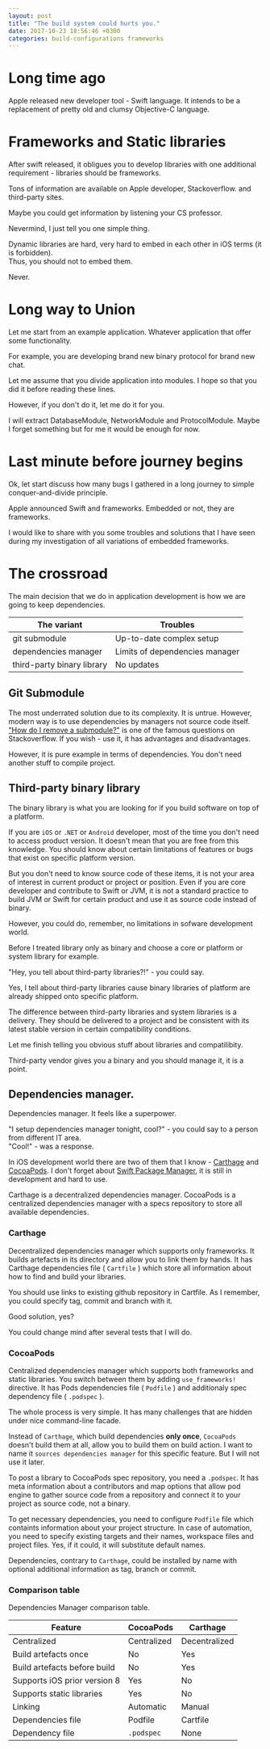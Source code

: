 ```yaml
---
layout: post
title: "The build system could hurts you."
date: 2017-10-23 18:56:46 +0300
categories: build-configurations frameworks
---
```



# Long time ago

Apple released new developer tool - Swift language. It intends to be a replacement of pretty old and clumsy Objective-C language.

# Frameworks and Static libraries

After swift released, it obligues you to develop libraries with one additional requirement - libraries should be frameworks.

Tons of information are available on Apple developer, Stackoverflow. and third-party sites.  

Maybe you could get information by listening your CS professor.

Nevermind, I just tell you one simple thing.

Dynamic libraries are hard, very hard to embed in each other in iOS terms (it is forbidden).  
Thus, you should not to embed them. 

Never.

# Long way to Union

Let me start from an example application. Whatever application that offer some functionality.

For example, you are developing brand new binary protocol for brand new chat.

Let me assume that you divide application into modules. I hope so that you did it before reading these lines.

However, if you don't do it, let me do it for you.

I will extract DatabaseModule, NetworkModule and ProtocolModule. Maybe I forget something but for me it would be enough for now.

# Last minute before journey begins

Ok, let start discuss how many bugs I gathered in a long journey to simple conquer-and-divide principle.

Apple announced Swift and frameworks. Embedded or not, they are frameworks.

I would like to share with you some troubles and solutions that I have seen during my investigation of all variations of embedded frameworks.

# The crossroad

The main decision that we do in application development is how we are going to keep dependencies.

| The variant | Troubles |
| --- | --- |
| git submodule | Up-to-date complex setup |
| dependencies manager | Limits of dependencies manager |
| third-party binary library | No updates |

## Git Submodule

The most underrated solution due to its complexity. It is untrue. However, modern way is to use dependencies by managers not source code itself. ["How do I remove a submodule?"](https://stackoverflow.com/questions/1260748/how-do-i-remove-a-submodule) is one of the famous questions on Stackoverflow. If you wish - use it, it has advantages and disadvantages.

However, it is pure example in terms of dependencies. You don't need another stuff to compile project.

## Third-party binary library

The binary library is what you are looking for if you build software on top of a platform.

If you are `iOS` or `.NET` or `Android` developer, most of the time you don't need to access product version. It doesn't mean that you are free from this knowledge. You should know about certain limitations of features or bugs that exist on specific platform version.

But you don't need to know source code of these items, it is not your area of interest in current product or project or position. Even if you are core developer and contribute to Swift or JVM, it is not a standard practice to build JVM or Swift for certain product and use it as source code instead of binary.

However, you could do, remember, no limitations in sofware development world.

Before I treated library only as binary and choose a core or platform or system library for example.

"Hey, you tell about third-party libraries?!" - you could say.

Yes, I tell about third-party libraries cause binary libraries of platform are already shipped onto specific platform.

The difference between third-party libraries and system libraries is a delivery. They should be delivered to a project and be consistent with its latest stable version in certain compatibility conditions.

Let me finish telling you obvious stuff about libraries and compatilibity.
 
Third-party vendor gives you a binary and you should manage it, it is a point.

## Dependencies manager.

Dependencies manager. It feels like a superpower.

"I setup dependencies manager tonight, cool?" - you could say to a person from different IT area.  
"Cool!" - was a response.

In iOS development world there are two of them that I know - [Carthage](https://github.com/Carthage/Carthage) and [CocoaPods](https://github.com/CocoaPods/CocoaPods). I don't forget about [Swift Package Manager](https://swift.org/package-manager/), it is still in development and hard to use.

Carthage is a decentralized dependencies manager. CocoaPods is a centralized dependencies manager with a specs repository to store all available dependencies.

### Carthage
Decentralized dependencies manager which supports only frameworks. It builds artefacts in its directory and allow you to link them by hands. It has Carthage dependencies file ( `Cartfile` ) which store all information about how to find and build your libraries.

You should use links to existing github repository in Cartfile. As I remember, you could specify tag, commit and branch with it. 

Good solution, yes?

You could change mind after several tests that I will do.

### CocoaPods
Centralized dependencies manager which supports both frameworks and static libraries. You switch between them by adding `use_frameworks!` directive. It has Pods dependencies file ( `Podfile` ) and additionaly spec dependency file ( `.podspec` ).

The whole process is very simple. It has many challenges that are hidden under nice command-line facade.

Instead of `Carthage`, which build dependencies **only once**, `CocoaPods` doesn't build them at all, allow you to build them on build action. I want to name it `sources dependencies manager` for this specific feature. But I will not use it later.

To post a library to CocoaPods spec repository, you need a `.podspec`. It has meta information about a contributors and map options that allow pod engine to gather source code from a repository and connect it to your project as source code, not a binary.

To get necessary dependencies, you need to configure `Podfile` file which containts information about your project structure. In case of automation, you need to specify existing targets and their names, workspace files and project files. Yes, if it could, it will substitute default names.

Dependencies, contrary to `Carthage`, could be installed by name with optional additional information as tag, branch or commit.

### Comparison table

Dependencies Manager comparison table.

| Feature | CocoaPods | Carthage |
| --- | --- | --- |
| Centralized | Centralized | Decentralized |
| Build artefacts once | No | Yes |
| Build artefacts before build | No | Yes |
| Supports iOS prior version 8 | Yes | No |
| Supports static libraries | Yes | No |
| Linking | Automatic | Manual |
| Dependencies file | Podfile | Cartfile |
| Dependency file | `.podspec` | None |
